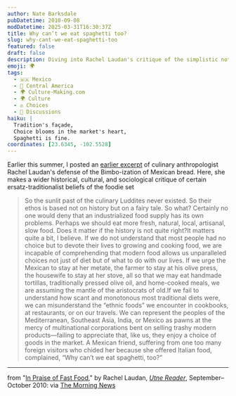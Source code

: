 ```yaml
---
author: Nate Barksdale
pubDatetime: 2010-09-08
modDatetime: 2025-03-31T16:30:37Z
title: Why can’t we eat spaghetti too?
slug: why-cant-we-eat-spaghetti-too
featured: false
draft: false
description: Diving into Rachel Laudan's critique of the simplistic notions surrounding traditional and modern food practices.
emoji: 🌍
tags:
  - 🇲🇽 Mexico
  - 🥑 Central America
  - 🌍 Culture-Making.com
  - 🌍 Culture
  - ⚖️ Choices
  - 📖 Discussions
haiku: |
  Tradition's façade,  
  Choice blooms in the market's heart,  
  Spaghetti is fine.
coordinates: [23.6345, -102.5528]
---
```


Earlier this summer, I posted an [earlier excerpt](http://www.culture-making.com/post/the_daily_grind) of culinary anthropologist Rachel Laudan's defense of the Bimbo-ization of Mexican bread. Here, she makes a wider historical, cultural, and sociological critique of certain ersatz-traditionalist beliefs of the foodie set

> So the sunlit past of the culinary Luddites never existed. So their ethos is based not on history but on a fairy tale. So what? Certainly no one would deny that an industrialized food supply has its own problems. Perhaps we should eat more fresh, natural, local, artisanal, slow food. Does it matter if the history is not quite right?It matters quite a bit, I believe. If we do not understand that most people had no choice but to devote their lives to growing and cooking food, we are incapable of comprehending that modern food allows us unparalleled choices not just of diet but of what to do with our lives. If we urge the Mexican to stay at her metate, the farmer to stay at his olive press, the housewife to stay at her stove, all so that we may eat handmade tortillas, traditionally pressed olive oil, and home-cooked meals, we are assuming the mantle of the aristocrats of old.If we fail to understand how scant and monotonous most traditional diets were, we can misunderstand the “ethnic foods” we encounter in cookbooks, at restaurants, or on our travels. We can represent the peoples of the Mediterranean, Southeast Asia, India, or Mexico as pawns at the mercy of multi­national corporations bent on selling trashy modern products—failing to appreciate that, like us, they enjoy a choice of goods in the market. A Mexican friend, suffering from one too many foreign visitors who chided her because she offered Italian food, complained, “Why can’t we eat spaghetti, too?”

---

from "[In Praise of Fast Food](http://web.archive.org/web/20160627091651/http://www.utne.com/Environment/Fast-Food-Culinary-Ethos.aspx?page=4)," by Rachel Laudan, [_Utne Reader_](http://web.archive.org/web/20160627091651/http://www.utne.com/Environment/Fast-Food-Culinary-Ethos.aspx?page=4), September–October 2010: via [The Morning News](http://www.themorningnews.org/archives/headlines/2010/August/09/)

